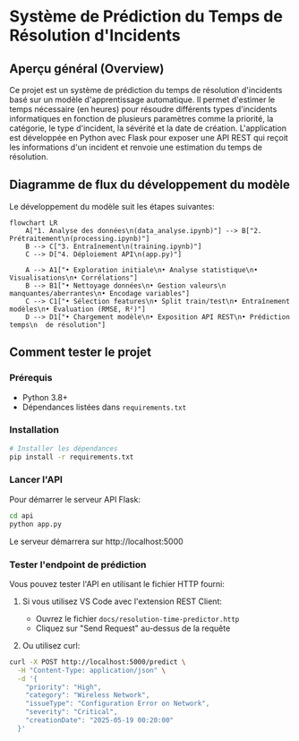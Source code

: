 # Système de Prédiction du Temps de Résolution d'Incidents

## Aperçu général (Overview)
Ce projet est un système de prédiction du temps de résolution d'incidents basé sur un modèle d'apprentissage automatique. Il permet d'estimer le temps nécessaire (en heures) pour résoudre différents types d'incidents informatiques en fonction de plusieurs paramètres comme la priorité, la catégorie, le type d'incident, la sévérité et la date de création.
L'application est développée en Python avec Flask pour exposer une API REST qui reçoit les informations d'un incident et renvoie une estimation du temps de résolution.

## Diagramme de flux du développement du modèle
Le développement du modèle suit les étapes suivantes:

```mermaid
flowchart LR
    A["1. Analyse des données\n(data_analyse.ipynb)"] --> B["2. Prétraitement\n(processing.ipynb)"]
    B --> C["3. Entraînement\n(training.ipynb)"]
    C --> D["4. Déploiement API\n(app.py)"]

    A --> A1["• Exploration initiale\n• Analyse statistique\n• Visualisations\n• Corrélations"]
    B --> B1["• Nettoyage données\n• Gestion valeurs\n  manquantes/aberrantes\n• Encodage variables"]
    C --> C1["• Sélection features\n• Split train/test\n• Entraînement modèles\n• Évaluation (RMSE, R²)"]
    D --> D1["• Chargement modèle\n• Exposition API REST\n• Prédiction temps\n  de résolution"]
```

## Comment tester le projet

### Prérequis
- Python 3.8+
- Dépendances listées dans `requirements.txt`

### Installation
```bash
# Installer les dépendances
pip install -r requirements.txt
```

### Lancer l'API
Pour démarrer le serveur API Flask:

```bash
cd api
python app.py
```

Le serveur démarrera sur http://localhost:5000

### Tester l'endpoint de prédiction
Vous pouvez tester l'API en utilisant le fichier HTTP fourni:

1. Si vous utilisez VS Code avec l'extension REST Client:
   - Ouvrez le fichier `docs/resolution-time-predictor.http`
   - Cliquez sur "Send Request" au-dessus de la requête

2. Ou utilisez curl:
```bash
curl -X POST http://localhost:5000/predict \
  -H "Content-Type: application/json" \
  -d '{
    "priority": "High",
    "category": "Wireless Network",
    "issueType": "Configuration Error on Network",
    "severity": "Critical",
    "creationDate": "2025-05-19 00:20:00"
  }'
```
